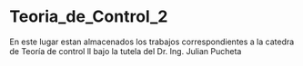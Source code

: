 # Teoria_de_Control_2
En este lugar estan almacenados los trabajos correspondientes a la catedra de Teoría de control ll bajo la tutela del Dr. Ing. Julian Pucheta
